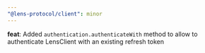 ```yaml
---
"@lens-protocol/client": minor
---
```


**feat**: Added `authentication.authenticateWith` method to allow to authenticate LensClient with an existing refresh token
